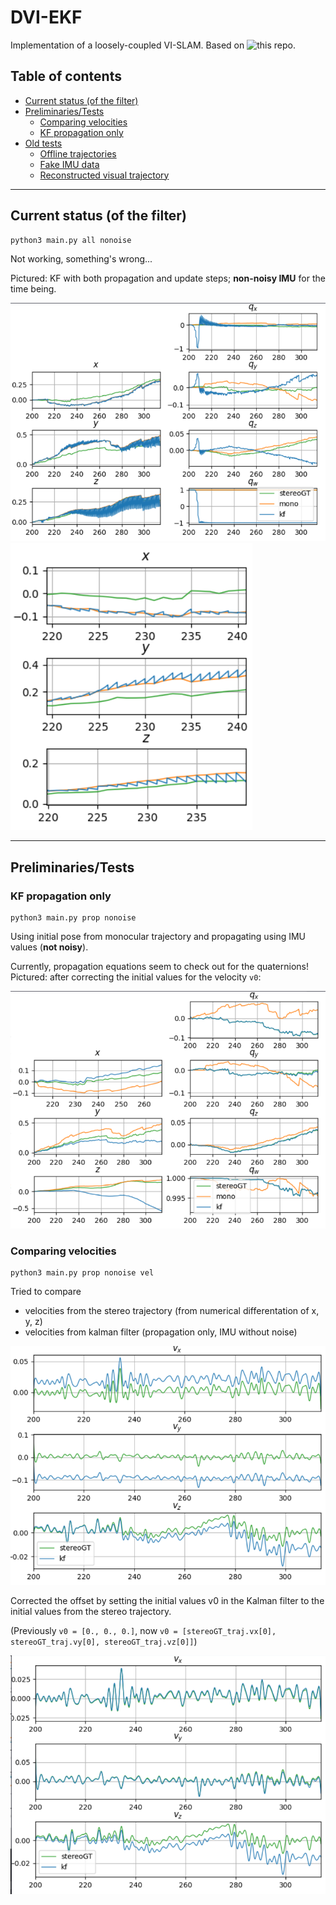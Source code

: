 # DVI-EKF
Implementation of a loosely-coupled VI-SLAM.
Based on ![this repo](https://github.com/skrogh/msf_ekf).

## Table of contents
* [Current status (of the filter)](#current-status-of-the-filter)
* [Preliminaries/Tests](#preliminariestests)
  * [Comparing velocities](#comparing-velocities)
  * [KF propagation only](#kf-propagation-only)
* [Old tests](/tests)
  * [Offline trajectories](/tests#offline-trajectories)
  * [Fake IMU data](/tests#fake-imu-data)
  * [Reconstructed visual trajectory](/tests#reconstructed-visual-trajectory)

------

## Current status (of the filter)
```
python3 main.py all nonoise
```


Not working, something's wrong...

Pictured: KF with both propagation and update steps; **non-noisy IMU**
for the time being.

![](img/kf.PNG)
![](img/kf_z.PNG)

-----

## Preliminaries/Tests
### KF propagation only
```
python3 main.py prop nonoise
```
Using initial pose from monocular trajectory and propagating using IMU values
(**not noisy**).

Currently, propagation equations seem to check out for the quaternions!
Pictured: after correcting the initial values for the velocity `v0`:

![](img/traj_only_prop.PNG)

### Comparing velocities
```
python3 main.py prop nonoise vel
```
Tried to compare
* velocities from the stereo trajectory (from numerical differentation of x, y, z)
* velocities from kalman filter (propagation only, IMU without noise)

![](img/velocities.png)

Corrected the offset by setting the initial values v0 in the Kalman filter
to the initial values from the stereo trajectory.

(Previously `v0 = [0., 0., 0.]`, now `v0 = [stereoGT_traj.vx[0], stereoGT_traj.vy[0], stereoGT_traj.vz[0]]`)

![](img/velocities_corrected.png)

